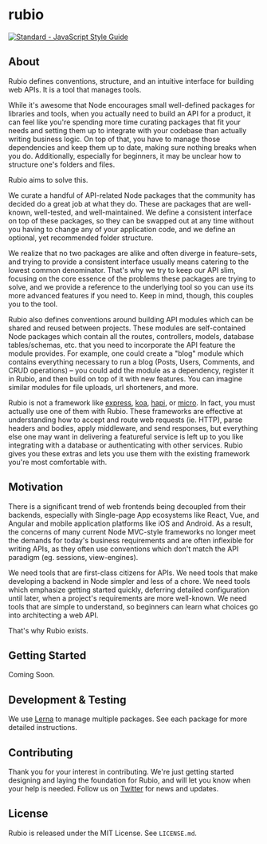 # rubio

[![Standard - JavaScript Style Guide](https://cdn.rawgit.com/feross/standard/master/badge.svg)](https://github.com/feross/standard)

## About

Rubio defines conventions, structure, and an intuitive interface for building web APIs. It is a tool that manages tools.

While it's awesome that Node encourages small well-defined packages for libraries and tools, when you actually need to build an API for a product, it can feel like you're spending more time curating packages that fit your needs and setting them up to integrate with your codebase than actually writing business logic. On top of that, you have to manage those dependencies and keep them up to date, making sure nothing breaks when you do. Additionally, especially for beginners, it may be unclear how to structure one's folders and files.

Rubio aims to solve this.

We curate a handful of API-related Node packages that the community has decided do a great job at what they do. These are packages that are well-known, well-tested, and well-maintained. We define a consistent interface on top of these packages, so they can be swapped out at any time without you having to change any of your application code, and we define an optional, yet recommended folder structure.

We realize that no two packages are alike and often diverge in feature-sets, and trying to provide a consistent interface usually means catering to the lowest common denominator. That's why we try to keep our API slim, focusing on the core essence of the problems these packages are trying to solve, and we provide a reference to the underlying tool so you can use its more advanced features if you need to. Keep in mind, though, this couples you to the tool.

Rubio also defines conventions around building API modules which can be shared and reused between projects. These modules are self-contained Node packages which contain all the routes, controllers, models, database tables/schemas, etc. that you need to incorporate the API feature the module provides. For example, one could create a "blog" module which contains everything necessary to run a blog (Posts, Users, Comments, and CRUD operations) – you could add the module as a dependency, register it in Rubio, and then build on top of it with new features. You can imagine similar modules for file uploads, url shorteners, and more.

Rubio is not a framework like [express](https://expressjs.com/), [koa](http://koajs.com/), [hapi](https://hapijs.com/), or [micro](https://github.com/zeit/micro). In fact, you must actually use one of them with Rubio. These frameworks are effective at understanding how to accept and route web requests (ie. HTTP), parse headers and bodies, apply middleware, and send responses, but everything else one may want in delivering a featureful service is left up to you like integrating with a database or authenticating with other services. Rubio gives you these extras and lets you use them with the existing framework you're most comfortable with.

## Motivation

There is a significant trend of web frontends being decoupled from their backends, especially with Single-page App ecosystems like React, Vue, and Angular and mobile application platforms like iOS and Android. As a result, the concerns of many current Node MVC-style frameworks no longer meet the demands for today's business requirements and are often inflexible for writing APIs, as they often use conventions which don't match the API paradigm (eg. sessions, view-engines).

We need tools that are first-class citizens for APIs. We need tools that make developing a backend in Node simpler and less of a chore. We need tools which emphasize getting started quickly, deferring detailed configuration until later, when a project's requirements are more well-known. We need tools that are simple to understand, so beginners can learn what choices go into architecting a web API.

That's why Rubio exists.

## Getting Started

Coming Soon.

## Development & Testing

We use [Lerna](https://lernajs.io/) to manage multiple packages. See each package for more detailed instructions.

## Contributing

Thank you for your interest in contributing. We're just getting started designing and laying the foundation for Rubio, and will let you know when your help is needed. Follow us on [Twitter](https://twitter.com/billdybas) for news and updates.

## License

Rubio is released under the MIT License. See `LICENSE.md`.
